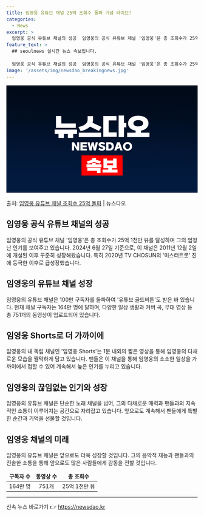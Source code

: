 ```yaml
---
title: 임영웅 유튜브 채널 25억 조회수 돌파 기념 라이브!
categories:
  - News
excerpt: >
  임영웅 공식 유튜브 채널의 성공  임영웅의 공식 유튜브 채널 '임영웅'은 총 조회수가 25억 1천만 뷰를 달…
feature_text: >
  ## seoulnews 실시간 뉴스 속보입니다.

  임영웅 공식 유튜브 채널의 성공  임영웅의 공식 유튜브 채널 '임영웅'은 총 조회수가 25억 1천만 뷰를 달…
image: '/assets/img/newsdao_breakingnews.jpg'
---
```


![뉴스다오 속보](/assets/img/newsdao_breakingnews.jpg)

<p>출처: <a href="https://newsdao.kr/4489" rel="dofollow">임영웅 유튜브 채널 조회수 25억 돌파</a> | 뉴스다오</p>

<h2 data-ke-size="size26">임영웅 공식 유튜브 채널의 성공</h2>
<p data-ke-size="size16">임영웅의 공식 유튜브 채널 '임영웅'은 총 조회수가 25억 1천만 뷰를 달성하며 그의 엄청난 인기를 보여주고 있습니다. 2024년 6월 27일 기준으로, 이 채널은 2011년 12월 2일에 개설된 이후 꾸준히 성장해왔습니다. 특히 2020년 TV CHOSUN의 '미스터트롯' 진에 등극한 이후로 급성장했습니다.</p>

<h2 data-ke-size="size26">임영웅의 유튜브 채널 성장</h2>
<p data-ke-size="size16">임영웅의 유튜브 채널은 100만 구독자를 돌파하여 '유튜브 골드버튼'도 받은 바 있습니다. 현재 채널 구독자는 164만 명에 달하며, 다양한 일상 생활과 커버 곡, 무대 영상 등 총 751개의 동영상이 업로드되어 있습니다.</p>

<h2 data-ke-size="size26">임영웅 Shorts로 더 가까이에</h2>
<p data-ke-size="size16">임영웅의 내 독립 채널인 '임영웅 Shorts'는 1분 내외의 짧은 영상을 통해 임영웅의 다채로운 모습을 짤막하게 담고 있습니다. 팬들은 이 채널을 통해 임영웅의 소소한 일상을 가까이에서 접할 수 있어 계속해서 높은 인기를 누리고 있습니다.</p>

<h2 data-ke-size="size26">임영웅의 끊임없는 인기와 성장</h2>
<p data-ke-size="size16">임영웅의 유튜브 채널은 단순한 노래 채널을 넘어, 그의 다채로운 매력과 팬들과의 지속적인 소통이 이루어지는 공간으로 자리잡고 있습니다. 앞으로도 계속해서 팬들에게 특별한 순간과 기억을 선물할 것입니다.</p>

<h2 data-ke-size="size26">임영웅 채널의 미래</h2>
<p data-ke-size="size16">임영웅의 유튜브 채널은 앞으로도 더욱 성장할 것입니다. 그의 음악적 재능과 팬들과의 진솔한 소통을 통해 앞으로도 많은 사람들에게 감동을 전할 것입니다.</p>

<table>
<thead>
<tr>
<td style="text-align: center; height: 17px;"><b>구독자 수</b></td>
<td style="text-align: center; height: 17px;"><b>동영상 수</b></td>
<td style="text-align: center; height: 17px;"><b>총 조회수</b></td>
</tr>
</thead>
<tbody>
<tr>
<td style="text-align: center; height: 17px;">164만 명</td>
<td style="text-align: center; height: 17px;">751개</td>
<td style="text-align: center; height: 17px;">25억 1천만 뷰</td>
</tr>
</tbody>
</table>

<hr> 

신속 뉴스 바로가기 👉 <a href="https://newsdao.kr" rel="dofollow">https://newsdao.kr</a>


